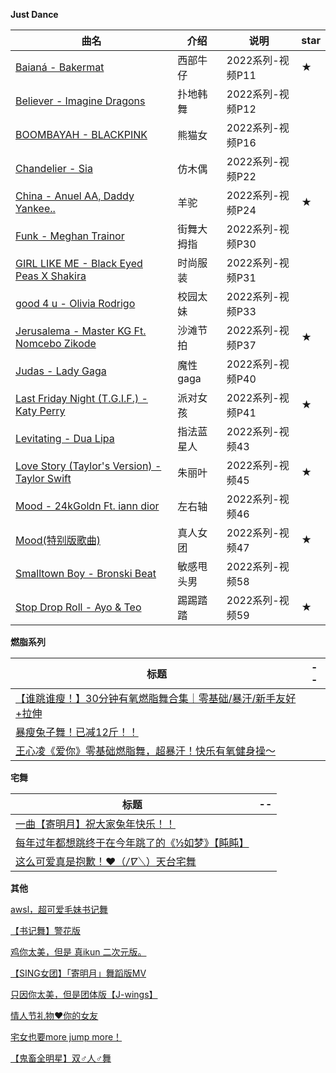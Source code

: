 **Just Dance**

| 曲名                                                         | 介绍       | 说明             | star |
| ------------------------------------------------------------ | ---------- | ---------------- | ---- |
| [Baianá - Bakermat](https://www.bilibili.com/video/BV1M44y1i71W?p=11) | 西部牛仔   | 2022系列-视频P11 | ★    |
| [Believer - Imagine Dragons](https://www.bilibili.com/video/BV1M44y1i71W?p=12) | 扑地韩舞   | 2022系列-视频P12 |      |
| [BOOMBAYAH - BLACKPINK](https://www.bilibili.com/video/BV1M44y1i71W?p=16) | 熊猫女     | 2022系列-视频P16 |      |
| [Chandelier - Sia](https://www.bilibili.com/video/BV1M44y1i71W?p=22) | 仿木偶     | 2022系列-视频P22 |      |
| [China - Anuel AA, Daddy Yankee..](https://www.bilibili.com/video/BV1M44y1i71W?p=24) | 羊驼       | 2022系列-视频P24 | ★    |
| [Funk - Meghan Trainor](https://www.bilibili.com/video/BV1M44y1i71W?p=30) | 街舞大拇指 | 2022系列-视频P30 |      |
| [GIRL LIKE ME - Black Eyed Peas X Shakira](https://www.bilibili.com/video/BV1M44y1i71W?p=31) | 时尚服装   | 2022系列-视频P31 |      |
| [good 4 u - Olivia Rodrigo](https://www.bilibili.com/video/BV1M44y1i71W?p=33) | 校园太妹   | 2022系列-视频P33 |      |
| [Jerusalema - Master KG Ft. Nomcebo Zikode](https://www.bilibili.com/video/BV1M44y1i71W?p=37) | 沙滩节拍   | 2022系列-视频P37 | ★    |
| [Judas - Lady Gaga](https://www.bilibili.com/video/BV1M44y1i71W?p=40) | 魔性gaga   | 2022系列-视频P40 |      |
| [Last Friday Night (T.G.I.F.) - Katy Perry](https://www.bilibili.com/video/BV1M44y1i71W?p=41) | 派对女孩   | 2022系列-视频P41 | ★    |
| [Levitating - Dua Lipa](https://www.bilibili.com/video/BV1M44y1i71W?p=43) | 指法蓝星人 | 2022系列-视频43  |      |
| [Love Story (Taylor's Version) - Taylor Swift](https://www.bilibili.com/video/BV1M44y1i71W?p=45) | 朱丽叶     | 2022系列-视频45  | ★    |
| [Mood - 24kGoldn Ft. iann dior](https://www.bilibili.com/video/BV1M44y1i71W?p=46) | 左右轴     | 2022系列-视频46  |      |
| [Mood(特别版歌曲)](https://www.bilibili.com/video/BV1M44y1i71W?p=47) | 真人女团   | 2022系列-视频47  | ★    |
| [Smalltown Boy - Bronski Beat](https://www.bilibili.com/video/BV1M44y1i71W?p=58) | 敏感甩头男 | 2022系列-视频58  |      |
| [Stop Drop Roll - Ayo & Teo](https://www.bilibili.com/video/BV1M44y1i71W?p=59) | 踢踢踏踏   | 2022系列-视频59  | ★    |



**燃脂系列**

| 标题                                                         | --   |
| ------------------------------------------------------------ | ---- |
| [【谁跳谁瘦！】30分钟有氧燃脂舞合集｜零基础/暴汗/新手友好+拉伸](https://www.bilibili.com/video/BV1Ct4y1J7zV/?spm_id_from=333.337.search-card.all.click&vd_source=a21583faced964d3d52767e2605a9352) |      |
| [暴瘦兔子舞！已减12斤！！](https://www.bilibili.com/video/BV1yL4y1G7CD/?spm_id_from=333.337.search-card.all.click&vd_source=a21583faced964d3d52767e2605a9352) |      |
| [王心凌《爱你》零基础燃脂舞，超暴汗！快乐有氧健身操～](https://www.bilibili.com/video/BV1ZY4y1573y/?spm_id_from=333.337.search-card.all.click&vd_source=a21583faced964d3d52767e2605a9352) |      |



**宅舞**

| 标题                                                         | --   |
| ------------------------------------------------------------ | ---- |
| [一曲【寄明月】祝大家兔年快乐！！](https://www.bilibili.com/video/BV1Jx4y1u7pG/?spm_id_from=333.999.0.0&vd_source=a21583faced964d3d52767e2605a9352) |      |
| [每年过年都想跳终于在今年跳了的《½如梦》【盹盹】](https://www.bilibili.com/video/BV1Yv42117A3/?spm_id_from=333.999.0.0&vd_source=a21583faced964d3d52767e2605a9352) |      |
| [这么可爱真是抱歉！❤️（*/∇＼*）天台宅舞](https://www.bilibili.com/video/BV1gG4y117nV/?spm_id_from=333.337.search-card.all.click&vd_source=a21583faced964d3d52767e2605a9352) |      |





**其他**

[awsl，超可爱毛妹书记舞](https://www.bilibili.com/video/BV1Nx421X7a9/?spm_id_from=333.337.search-card.all.click&vd_source=a21583faced964d3d52767e2605a9352)

[【书记舞】警花版](https://www.bilibili.com/video/BV1Yz4y1U7wu/?spm_id_from=333.337.search-card.all.click&vd_source=a21583faced964d3d52767e2605a9352)

[鸡你太美，但是 真ikun 二次元版。](https://www.bilibili.com/video/BV1VU4y1B7A8/?spm_id_from=333.337.search-card.all.click&vd_source=a21583faced964d3d52767e2605a9352)

[【SING女团】「寄明月」舞蹈版MV](https://www.bilibili.com/video/BV1Wx411M7T1/?spm_id_from=333.337.search-card.all.click&vd_source=a21583faced964d3d52767e2605a9352)

[只因你太美，但是团体版【J-wings】](https://www.bilibili.com/video/BV11e4y1e7CY/?spm_id_from=333.337.search-card.all.click&vd_source=a21583faced964d3d52767e2605a9352)

[情人节礼物❤你的女友](https://www.bilibili.com/video/BV1qv421C7MN/?spm_id_from=333.337.search-card.all.click&vd_source=a21583faced964d3d52767e2605a9352)

[宅女也要more jump more！](https://www.bilibili.com/video/BV1Tp421d7zp/?spm_id_from=333.337.search-card.all.click&vd_source=a21583faced964d3d52767e2605a9352)



[【鬼畜全明星】双♂人♂舞](https://www.bilibili.com/video/BV1os41127rm/?spm_id_from=333.337.search-card.all.click&vd_source=a21583faced964d3d52767e2605a9352)